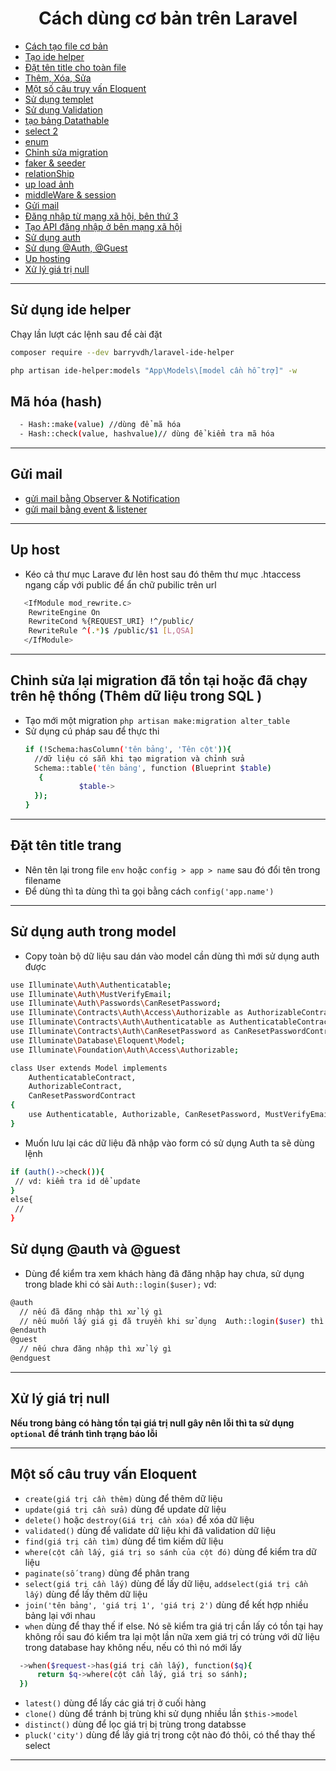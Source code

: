 <div align="center"> <h1> Cách dùng cơ bản trên Laravel </h1> </div>

- [Cách tạo file cơ bản](https://github.com/HoangAnhKy/Laravel-co-ban/blob/main/c%C3%A1ch%20t%E1%BA%A1o%20file%20c%C6%A1%20b%E1%BA%A3n.txt)
- [Tạo ide helper](#sử-dụng-ide-helper)
- [Đặt tên title cho toàn file](#đặt-tên-title-trang)
- [Thêm, Xóa, Sửa](https://github.com/HoangAnhKy/Laravel-co-ban/blob/main/CRUD%20Lavarel.txt)
- [Một số câu truy vấn Eloquent](#một-số-câu-truy-vấn-eloquent)
- [Sử dụng templet](https://github.com/HoangAnhKy/Laravel-co-ban/blob/main/S%E1%BB%AD%20d%E1%BB%A5ng%20templet.txt)
- [Sử dụng Validation](https://github.com/HoangAnhKy/Laravel-co-ban/blob/main/S%E1%BB%AD%20d%E1%BB%A5ng%20Validation.txt)
- [tạo bảng Datathable](https://github.com/HoangAnhKy/Laravel-co-ban/blob/main/t%E1%BA%A1o%20b%E1%BA%A3ng%20Datathable.txt)
- [select 2](https://github.com/HoangAnhKy/Laravel-co-ban/blob/main/select%202.txt)
- [enum](https://github.com/HoangAnhKy/Laravel-co-ban/blob/main/enum.txt)
- [Chỉnh sửa migration](#chỉnh-sửa-lại-migration-đã-tồn-tại-hoặc-đã-chạy-trên-hệ-thống-thêm-dữ-liệu-trong-sql-)
- [faker & seeder](https://github.com/HoangAnhKy/Laravel-co-ban/blob/main/faker%20%26%20seeder.txt)
- [relationShip](https://github.com/HoangAnhKy/Laravel-co-ban/blob/main/Relationship%20.txt)
- [up load ảnh](https://github.com/HoangAnhKy/Laravel-co-ban/blob/main/upload%20%E1%BA%A3nh.txt)
- [middleWare & session](https://github.com/HoangAnhKy/Laravel-co-ban/blob/main/middleware%26%20session.txt)
- [Gửi mail](#gửi-mail)
- [Đăng nhập từ mạng xã hội, bên thứ 3](https://github.com/HoangAnhKy/Laravel-co-ban/blob/main/Socialite%20%C4%91%C4%83ng%20nh%E1%BA%ADp%20%20b%E1%BA%B1ng%20m%E1%BA%A1ng%20x%C3%A3%20h%E1%BB%99i.txt)
- [Tạo API đăng nhập ở bên mạng xã hội](https://github.com/HoangAnhKy/Laravel-co-ban/blob/main/c%C3%A1ch%20t%E1%BA%A1o%20file%20%C4%91%C4%83ng%20nh%E1%BA%ADp%20b%E1%BA%B1ng%20facebook.txt)
- [Sử dụng auth](#sử-dụng-auth-trong-model)
- [Sử dụng @Auth, @Guest](#sử-dụng-auth-và-guest)
- [Up hosting](#up-host)
- [Xử lý giá trị null](#xử-lý-giá-trị-null)
***
## **Sử dụng ide helper**
  Chạy lần lượt các lệnh sau để cài đặt
  ```sh
  composer require --dev barryvdh/laravel-ide-helper
  ```
  ```sh
  php artisan ide-helper:models "App\Models\[model cần hỗ trợ]" -w
  ```
## **Mã hóa (hash)**
 ```sh
   - Hash::make(value) //dùng để mã hóa
   - Hash::check(value, hashvalue)// dùng để kiểm tra mã hóa
   ```
   ___
## **Gửi mail**
  * [gửi mail bằng Observer & Notification](https://github.com/HoangAnhKy/Laravel-co-ban/blob/main/g%E1%BB%ADi%20mail%20Observer%20%26%20Notification.txt)
  * [gửi mail bằng event & listener](https://github.com/HoangAnhKy/Laravel-co-ban/blob/main/event%20%26%20listener.txt)

***

## **Up host**

- Kéo cả thư mục Larave đư lên host sau đó thêm thư mục .htaccess ngang cấp với public để ẩn chữ pubilic trên url
```sh
   <IfModule mod_rewrite.c>
    RewriteEngine On
    RewriteCond %{REQUEST_URI} !^/public/
    RewriteRule ^(.*)$ /public/$1 [L,QSA]
   </IfModule>
 ```
 
 ***
 
## **Chỉnh sửa lại migration đã tồn tại hoặc đã chạy trên hệ thống (Thêm dữ liệu trong SQL )**
  * Tạo mới một migration ```php artisan make:migration alter_table```
  * Sử dụng cú pháp sau để thực thi
    ```sh
    if (!Schema:hasColumn('tên bảng', 'Tên cột')){
      //dữ liệu có sẵn khi tạo migration và chỉnh sửa 
      Schema::table('tên bảng', function (Blueprint $table)
       {
                $table-> 
      });
    }
    ```
***
## **Đặt tên title trang**
  * Nên tên lại trong file `env` hoặc `config > app > name` sau đó đổi tên trong filename
  * Để dùng thì ta dùng thì ta gọi bằng cách `config('app.name')`
***
## Sử dụng auth trong model
 * Copy toàn bộ dữ liệu sau dán vào model cần dùng thì mới sử dụng auth được
```sh
use Illuminate\Auth\Authenticatable;
use Illuminate\Auth\MustVerifyEmail;
use Illuminate\Auth\Passwords\CanResetPassword;
use Illuminate\Contracts\Auth\Access\Authorizable as AuthorizableContract;
use Illuminate\Contracts\Auth\Authenticatable as AuthenticatableContract;
use Illuminate\Contracts\Auth\CanResetPassword as CanResetPasswordContract;
use Illuminate\Database\Eloquent\Model;
use Illuminate\Foundation\Auth\Access\Authorizable;

class User extends Model implements
    AuthenticatableContract,
    AuthorizableContract,
    CanResetPasswordContract
{
    use Authenticatable, Authorizable, CanResetPassword, MustVerifyEmail;
}
```
 * Muốn lưu lại các dữ liệu đã nhập vào form có sử dụng Auth ta sẽ dùng lệnh
 ```sh
 if (auth()->check()){
  // vd: kiểm tra id dể update 
 }
 else{
  //
 }
 ```

## Sử dụng @auth và @guest
 * Dùng để kiểm tra xem khách hàng đã đăng nhập hay chưa, sử dụng trong blade khi có sài ` Auth::login($user); `
 vd:
 ```sh
 @auth
   // nếu đã đăng nhập thì xử lý gì
   // nếu muốn lấy giá gị đã truyền khi sử dụng  Auth::login($user) thì Auth()->user()->giá trị đã lưu trong biến user
 @endauth
 @guest
   // nếu chưa đăng nhập thì xử lý gì
 @endguest
 ```
***
## Xử lý giá trị null
 **Nếu trong bảng có hàng tồn tại giá trị null gây nên lỗi thì ta sử dụng `optional` để tránh tình trạng báo lỗi**
***
## Một số câu truy vấn Eloquent
  - `create(giá trị cần thêm)` dùng để thêm dữ liệu
  - `update(giá trị cần sửa)` dùng để update dữ liệu
  - `delete()` hoặc `destroy(Giá trị cần xóa)` để xóa dữ liệu
  - `validated()` dùng để validate dữ liệu khi đã validation dữ liệu
  - `find(giá trị cần tìm)` dùng để tìm kiếm dữ liệu
  - `where(cột cần lấy, giá trị so sánh của cột đó)` dùng để kiểm tra dữ liệu
  - `paginate(số trang)` dùng để phân trang
  - `select(giá trị cần lấy)` dùng để lấy dữ liệu, `addselect(giá trị cần lấy)` dùng để lấy thêm dữ liệu
  - `join('tên bảng', 'giá trị 1', 'giá trị 2')` dùng để kết hợp nhiều bảng lại với nhau
  - `when` dùng để thay thế if else. Nó sẽ kiểm tra giá trị cần lấy có tồn tại hay không rồi sau đó kiểm tra lại một lần nữa xem giá trị có trùng với dữ liệu trong database hay không nếu, nếu có thì nó mới lấy
  ```sh
    ->when($request->has(giá trị cần lấy), function($q){
        return $q->where(cột cần lấy, giá trị so sánh);
    })
  ```
  - `latest()` dùng để lấy các giá trị ở cuối hàng
  - `clone()` dùng để tránh bị trùng khi sử dụng nhiều lần `$this->model`
  - `distinct()` dùng để lọc giá trị bị trùng trong databsse
  - `pluck('city')` dùng để lấy giá trị trong cột nào đó thôi, có thể thay thế select 
  ***
